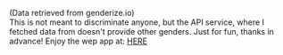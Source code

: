 (Data retrieved from genderize.io) <br>
This is not meant to discriminate anyone, but the API service, where I fetched data from doesn't provide other genders.
Just for fun, thanks in advance!
Enjoy the wep app at: <a href="https://prehmieren.github.io/gerder-and-name"/>HERE</a>
